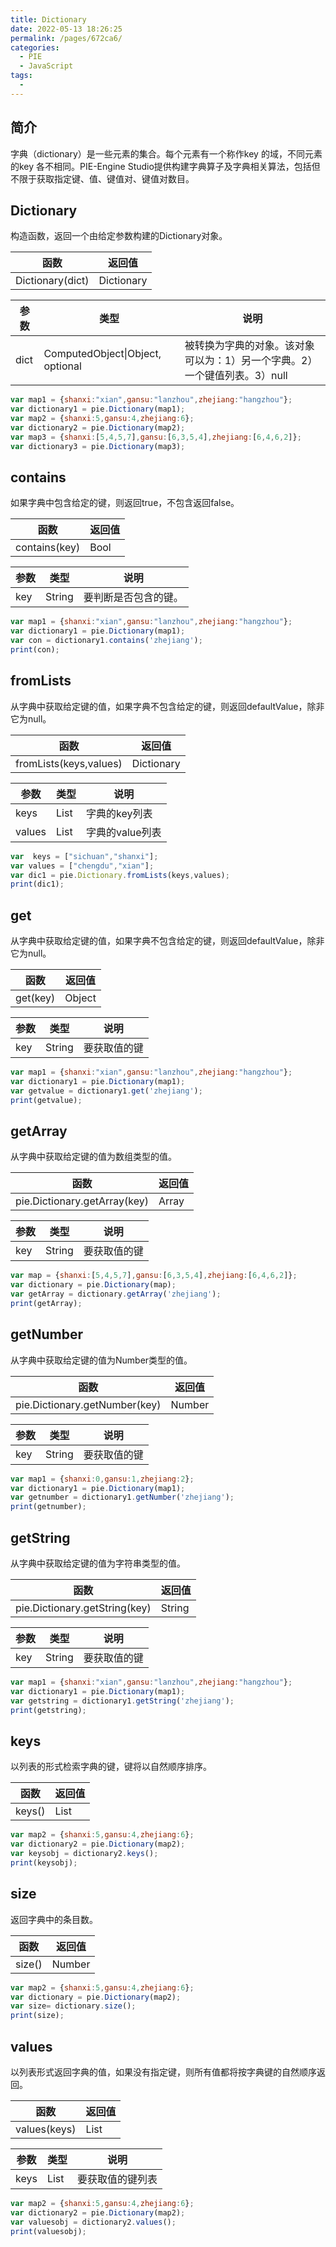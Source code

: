 ```yaml
---
title: Dictionary
date: 2022-05-13 18:26:25
permalink: /pages/672ca6/
categories:
  - PIE
  - JavaScript
tags:
  - 
---
```

## 简介

字典（dictionary）是一些元素的集合。每个元素有一个称作key 的域，不同元素的key 各不相同。PIE-Engine Studio提供构建字典算子及字典相关算法，包括但不限于获取指定键、值、键值对、键值对数目。

## Dictionary

构造函数，返回一个由给定参数构建的Dictionary对象。

| 函数             | 返回值     |
| ---------------- | ---------- |
| Dictionary(dict) | Dictionary |

| 参数 | 类型                             | 说明                                                         |
| ---- | -------------------------------- | ------------------------------------------------------------ |
| dict | ComputedObject\|Object, optional | 被转换为字典的对象。该对象可以为：1）另一个字典。2）一个键值列表。3）null |


```javascript
var map1 = {shanxi:"xian",gansu:"lanzhou",zhejiang:"hangzhou"};
var dictionary1 = pie.Dictionary(map1);
var map2 = {shanxi:5,gansu:4,zhejiang:6};
var dictionary2 = pie.Dictionary(map2);
var map3 = {shanxi:[5,4,5,7],gansu:[6,3,5,4],zhejiang:[6,4,6,2]};
var dictionary3 = pie.Dictionary(map3);
```

## contains

如果字典中包含给定的键，则返回true，不包含返回false。

| 函数          | 返回值 |
| ------------- | ------ |
| contains(key) | Bool   |

| 参数 | 类型   | 说明                 |
| ---- | ------ | -------------------- |
| key  | String | 要判断是否包含的键。 |


```javascript
var map1 = {shanxi:"xian",gansu:"lanzhou",zhejiang:"hangzhou"};
var dictionary1 = pie.Dictionary(map1);
var con = dictionary1.contains('zhejiang');
print(con);
```

## fromLists

从字典中获取给定键的值，如果字典不包含给定的键，则返回defaultValue，除非它为null。

| 函数                   | 返回值     |
| ---------------------- | ---------- |
| fromLists(keys,values) | Dictionary |

| 参数   | 类型 | 说明            |
| ------ | ---- | --------------- |
| keys   | List | 字典的key列表   |
| values | List | 字典的value列表 |


```javascript
var  keys = ["sichuan","shanxi"];
var values = ["chengdu","xian"];
var dic1 = pie.Dictionary.fromLists(keys,values);
print(dic1);
```

## get

从字典中获取给定键的值，如果字典不包含给定的键，则返回defaultValue，除非它为null。

| 函数     | 返回值 |
| -------- | ------ |
| get(key) | Object |

| 参数 | 类型   | 说明         |
| ---- | ------ | ------------ |
| key  | String | 要获取值的键 |


```javascript
var map1 = {shanxi:"xian",gansu:"lanzhou",zhejiang:"hangzhou"};
var dictionary1 = pie.Dictionary(map1);
var getvalue = dictionary1.get('zhejiang');
print(getvalue); 
```

## getArray

从字典中获取给定键的值为数组类型的值。

| 函数                         | 返回值 |
| ---------------------------- | ------ |
| pie.Dictionary.getArray(key) | Array  |

| 参数 | 类型   | 说明         |
| ---- | ------ | ------------ |
| key  | String | 要获取值的键 |


```javascript
var map = {shanxi:[5,4,5,7],gansu:[6,3,5,4],zhejiang:[6,4,6,2]};
var dictionary = pie.Dictionary(map);
var getArray = dictionary.getArray('zhejiang');
print(getArray);
```

## getNumber

从字典中获取给定键的值为Number类型的值。

| 函数                          | 返回值 |
| ----------------------------- | ------ |
| pie.Dictionary.getNumber(key) | Number |

| 参数 | 类型   | 说明         |
| ---- | ------ | ------------ |
| key  | String | 要获取值的键 |


```javascript
var map1 = {shanxi:0,gansu:1,zhejiang:2};
var dictionary1 = pie.Dictionary(map1);
var getnumber = dictionary1.getNumber('zhejiang');
print(getnumber);
```

## getString

从字典中获取给定键的值为字符串类型的值。

| 函数                          | 返回值 |
| ----------------------------- | ------ |
| pie.Dictionary.getString(key) | String |

| 参数 | 类型   | 说明         |
| ---- | ------ | ------------ |
| key  | String | 要获取值的键 |


```javascript
var map1 = {shanxi:"xian",gansu:"lanzhou",zhejiang:"hangzhou"};
var dictionary1 = pie.Dictionary(map1);
var getstring = dictionary1.getString('zhejiang');
print(getstring);
```

## keys

以列表的形式检索字典的键，键将以自然顺序排序。

| 函数   | 返回值 |
| ------ | ------ |
| keys() | List   |


```javascript
var map2 = {shanxi:5,gansu:4,zhejiang:6};
var dictionary2 = pie.Dictionary(map2);
var keysobj = dictionary2.keys();
print(keysobj); 
```

## size

返回字典中的条目数。

| 函数   | 返回值 |
| ------ | ------ |
| size() | Number |


```javascript
var map2 = {shanxi:5,gansu:4,zhejiang:6};
var dictionary = pie.Dictionary(map2);
var size= dictionary.size();
print(size);
```

## values

以列表形式返回字典的值，如果没有指定键，则所有值都将按字典键的自然顺序返回。

| 函数         | 返回值 |
| ------------ | ------ |
| values(keys) | List   |

| 参数 | 类型 | 说明             |
| ---- | ---- | ---------------- |
| keys | List | 要获取值的键列表 |


```javascript
var map2 = {shanxi:5,gansu:4,zhejiang:6};
var dictionary2 = pie.Dictionary(map2);
var valuesobj = dictionary2.values();
print(valuesobj);
```

